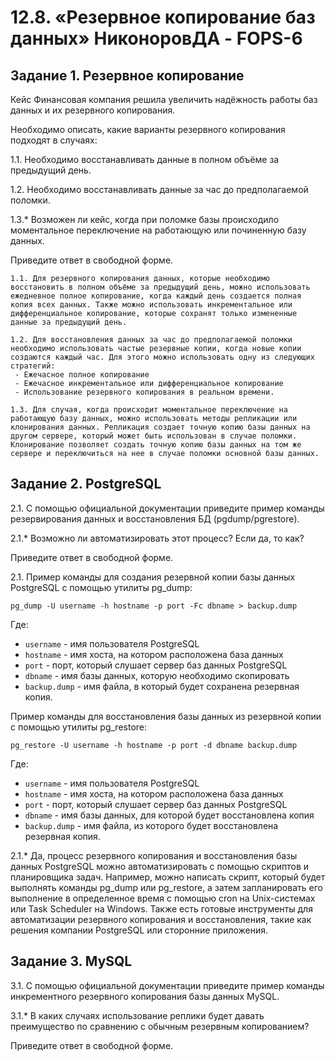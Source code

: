 # 12.8. «Резервное копирование баз данных» НиконоровДА - FOPS-6

## Задание 1. Резервное копирование

Кейс
Финансовая компания решила увеличить надёжность работы баз данных и их резервного копирования.

Необходимо описать, какие варианты резервного копирования подходят в случаях:

1.1. Необходимо восстанавливать данные в полном объёме за предыдущий день.

1.2. Необходимо восстанавливать данные за час до предполагаемой поломки.

1.3.* Возможен ли кейс, когда при поломке базы происходило моментальное переключение на работающую или починенную базу данных.

Приведите ответ в свободной форме.

```
1.1. Для резервного копирования данных, которые необходимо восстановить в полном объёме за предыдущий день, можно использовать ежедневное полное копирование, когда каждый день создается полная копия всех данных. Также можно использовать инкрементальное или дифференциальное копирование, которые сохранят только измененные данные за предыдущий день. 

1.2. Для восстановления данных за час до предполагаемой поломки необходимо использовать частые резервные копии, когда новые копии создаются каждый час. Для этого можно использовать одну из следующих стратегий:
 - Ежечасное полное копирование
 - Ежечасное инкрементальное или дифференциальное копирование
 - Использование резервного копирования в реальном времени.

1.3. Для случая, когда происходит моментальное переключение на работающую базу данных, можно использовать методы репликации или клонирования данных. Репликация создает точную копию базы данных на другом сервере, который может быть использован в случае поломки. Клонирование позволяет создать точную копию базы данных на том же сервере и переключиться на нее в случае поломки основной базы данных.
```

## Задание 2. PostgreSQL

2.1. С помощью официальной документации приведите пример команды резервирования данных и восстановления БД (pgdump/pgrestore).

2.1.* Возможно ли автоматизировать этот процесс? Если да, то как?

Приведите ответ в свободной форме.

2.1. Пример команды для создания резервной копии базы данных PostgreSQL с помощью утилиты pg_dump:

```
pg_dump -U username -h hostname -p port -Fc dbname > backup.dump
```

Где:

- `username` - имя пользователя PostgreSQL
- `hostname` - имя хоста, на котором расположена база данных
- `port` - порт, который слушает сервер баз данных PostgreSQL
- `dbname` - имя базы данных, которую необходимо скопировать
- `backup.dump` - имя файла, в который будет сохранена резервная копия.

Пример команды для восстановления базы данных из резервной копии с помощью утилиты pg_restore:

```
pg_restore -U username -h hostname -p port -d dbname backup.dump
```

Где:

- `username` - имя пользователя PostgreSQL
- `hostname` - имя хоста, на котором расположена база данных
- `port` - порт, который слушает сервер баз данных PostgreSQL
- `dbname` - имя базы данных, для которой будет восстановлена копия
- `backup.dump` - имя файла, из которого будет восстановлена резервная копия.

2.1.* Да, процесс резервного копирования и восстановления базы данных PostgreSQL можно автоматизировать с помощью скриптов и планировщика задач. Например, можно написать скрипт, который будет выполнять команды pg_dump или pg_restore, а затем запланировать его выполнение в определенное время с помощью cron на Unix-системах или Task Scheduler на Windows. Также есть готовые инструменты для автоматизации резервного копирования и восстановления, такие как решения компании PostgreSQL или сторонние приложения.

## Задание 3. MySQL
3.1. С помощью официальной документации приведите пример команды инкрементного резервного копирования базы данных MySQL.

3.1.* В каких случаях использование реплики будет давать преимущество по сравнению с обычным резервным копированием?

Приведите ответ в свободной форме.
